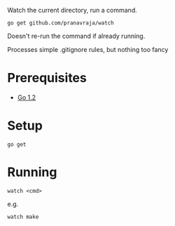 
Watch the current directory, run a command.

    go get github.com/pranavraja/watch

Doesn't re-run the command if already running.

Processes simple .gitignore rules, but nothing too fancy

# Prerequisites

- [Go 1.2](http://golang.org/doc/install)

# Setup

    go get

# Running

    watch <cmd>

e.g.

    watch make

